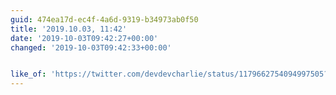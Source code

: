 ```yaml
---
guid: 474ea17d-ec4f-4a6d-9319-b34973ab0f50
title: '2019.10.03, 11:42'
date: '2019-10-03T09:42:27+00:00'
changed: '2019-10-03T09:42:33+00:00'


like_of: 'https://twitter.com/devdevcharlie/status/1179662754094997505?s=20'
---
```


